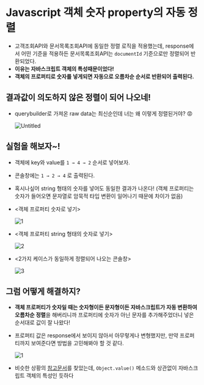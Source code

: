# Javascript 객체 숫자 property의 자동 정렬
  
- 고객조회API와 문서목록조회API에 동일한 정렬 로직을 적용했는데, response에서 어떤 기준을 적용하든 문서목록조회API는 `documentId` 기준으로만 정렬되어 반환되었다. 
- **이유는 자바스크립트 객체의 특성때문이었다!** 
- **객체의 프로퍼티로 숫자를 넣게되면 자동으로 오름차순 순서로 반환되어 출력된다.**

  
    
## 결과값이 의도하지 않은 정렬이 되어 나오네!
- querybuilder로 가져온 raw data는 최신순인데 너는 왜 이렇게 정렬된거야? 😡
  
  ![Untitled](https://user-images.githubusercontent.com/109029407/213502960-97209464-45e0-42cf-8bb7-a4daf45d4290.png)
  
  
## 실험을 해보자~!
- 객체에 key와 value를 `1 → 4 → 2` 순서로 넣어보자. 
- 콘솔창에는 `1 → 2 → 4` 로 출력된다. 
- 혹시나싶어 string 형태의 숫자를 넣어도 동일한 결과가 나온다! (객체 프로퍼티는 숫자가 들어오면 문자열로 암묵적 타입 변환이 일어나기 때문에 차이가 없음)
  
- <객체 프로퍼티 숫자로 넣기>

  ![1](https://user-images.githubusercontent.com/109029407/213504210-bbd46f52-4874-4912-aa6f-7d3eba446be4.png)
  
- <객체 프로퍼티 string 형태의 숫자로 넣기>

  ![2](https://user-images.githubusercontent.com/109029407/213504344-12808436-2b24-4c93-afb0-9ce268eeba1c.png)

- <2가지 케이스가 동일하게 정렬되어 나오는 콘솔창>
  
  ![3](https://user-images.githubusercontent.com/109029407/213504539-2214536a-51c1-43fb-b096-a34cc9a4dda0.png)
  
## 그럼 어떻게 해결하지?
  
- **객체 프로퍼티가 숫자일 때는 숫자형이든 문자형이든 자바스크립트가 자동 변환하여 오름차순 정렬**을 해버리니까 프로퍼티에 숫자가 아닌 문자를 추가해주었더니 넣은 순서대로 값이 잘 나왔다!
- 프로퍼티 값은 response에서 보이지 않아서 아무렇게나 변형했지만, 만약 프로퍼티까지 보여준다면 방법을 고민해봐야 할 것 같다.
  
  
  ![1](https://user-images.githubusercontent.com/109029407/213505567-40824e92-0ee8-4ea7-986a-49ecd3314254.png)

  
     
- 비슷한 상황의 [참고문서](https://myung-ho.tistory.com/90)를 찾았는데, `Object.value()` 메소드와 상관없이 자바스크립트 객체의 특성인 듯하다
